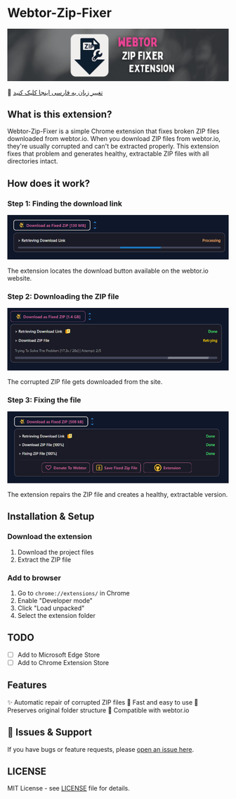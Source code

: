 # Webtor-Zip-Fixer

![Icon](https://github.com/D3rhami/webtor-zip-fixer/blob/main/icons/banner.jpg)

🎃 [تغییر زبان به فارسی اینجا کلیک کنید](https://github.com/D3rhami/webtor-zip-fixer/blob/main/README_FA.md)

## What is this extension?

Webtor-Zip-Fixer is a simple Chrome extension that fixes broken ZIP files downloaded from webtor.io. When you download ZIP files from webtor.io, they're usually corrupted and can't be extracted properly. This extension fixes that problem and generates healthy, extractable ZIP files with all directories intact.

## How does it work?

### Step 1: Finding the download link
![Screenshot 1](https://github.com/D3rhami/webtor-zip-fixer/blob/main/screenshots/s1.png)

The extension locates the download button available on the webtor.io website.

### Step 2: Downloading the ZIP file
![Screenshot 3](https://github.com/D3rhami/webtor-zip-fixer/blob/main/screenshots/s3.png)

The corrupted ZIP file gets downloaded from the site.

### Step 3: Fixing the file
![Screenshot 4](https://github.com/D3rhami/webtor-zip-fixer/blob/main/screenshots/s4.png)

The extension repairs the ZIP file and creates a healthy, extractable version.

## Installation & Setup

### Download the extension
1. Download the project files
2. Extract the ZIP file

### Add to browser
1. Go to `chrome://extensions/` in Chrome
2. Enable "Developer mode"
3. Click "Load unpacked"
4. Select the extension folder

## TODO
- [ ] Add to Microsoft Edge Store
- [ ] Add to Chrome Extension Store

## Features

✨ Automatic repair of corrupted ZIP files
🚀 Fast and easy to use
🔧 Preserves original folder structure
💯 Compatible with webtor.io

## 🐞 Issues & Support
If you have bugs or feature requests, please [open an issue here](https://github.com/D3rhami/webtor-zip-fixer/issues).

## LICENSE
MIT License - see [LICENSE](https://github.com/D3rhami/webtor-zip-fixer/blob/main/LICENSE) file for details. 